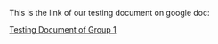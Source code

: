 This is the link of our testing document on google doc:

[Testing Document of Group 1](https://docs.google.com/document/d/1CZu_8hCotKAiv8xcodMgQglD7WTxAPKvF_EgNYrZ_V8)
